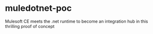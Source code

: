# muledotnet-poc
Mulesoft CE meets the .net runtime to become an integration hub in this thrilling proof of concept

